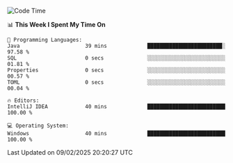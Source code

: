 
<!--START_SECTION:waka-->
![Code Time](http://img.shields.io/badge/Code%20Time-735%20hrs%2040%20mins-blue)

📊 **This Week I Spent My Time On** 

```text
💬 Programming Languages: 
Java                     39 mins             ████████████████████████░   97.58 % 
SQL                      0 secs              ░░░░░░░░░░░░░░░░░░░░░░░░░   01.81 % 
Properties               0 secs              ░░░░░░░░░░░░░░░░░░░░░░░░░   00.57 % 
TOML                     0 secs              ░░░░░░░░░░░░░░░░░░░░░░░░░   00.04 % 

🔥 Editors: 
IntelliJ IDEA            40 mins             █████████████████████████   100.00 % 

💻 Operating System: 
Windows                  40 mins             █████████████████████████   100.00 % 
```


 Last Updated on 09/02/2025 20:20:27 UTC
<!--END_SECTION:waka-->
